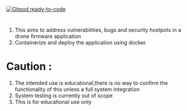 [![Gitpod ready-to-code](https://img.shields.io/badge/Gitpod-ready--to--code-blue?logo=gitpod)](https://gitpod.io/#https://github.com/asunder123/firmwareassessment)


#
1) This aims to address vulnerabilities, bugs and security hostpots in a drone firmware application 
2) Containerize and deploy the application using docker. 
# Caution : 
1) The intended use is educational,there is no way to confirm the functionality of this unless a full system integration 
2) System testing is currently out of scope 
3) This is for educational use only
